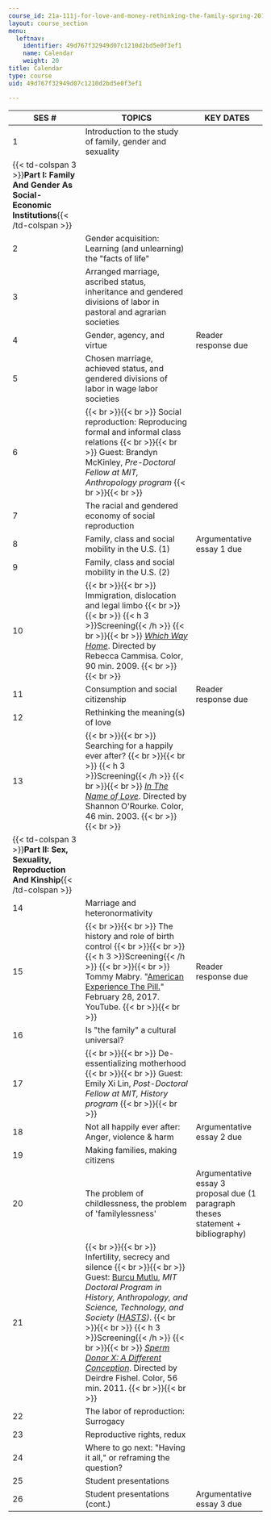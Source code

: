 ```yaml
---
course_id: 21a-111j-for-love-and-money-rethinking-the-family-spring-2016
layout: course_section
menu:
  leftnav:
    identifier: 49d767f32949d07c1210d2bd5e0f3ef1
    name: Calendar
    weight: 20
title: Calendar
type: course
uid: 49d767f32949d07c1210d2bd5e0f3ef1

---
```


| SES # | TOPICS | KEY DATES |
| --- | --- | --- |
| 1 | Introduction to the study of family, gender and sexuality | &nbsp; |
| {{< td-colspan 3 >}}**Part I: Family And Gender As Social-Economic Institutions**{{< /td-colspan >}} |||
| 2 | Gender acquisition: Learning (and unlearning) the "facts of life" | &nbsp; |
| 3 | Arranged marriage, ascribed status, inheritance and gendered divisions of labor in pastoral and agrarian societies | &nbsp; |
| 4 | Gender, agency, and virtue | Reader response due |
| 5 | Chosen marriage, achieved status, and gendered divisions of labor in wage labor societies | &nbsp; |
| 6 |  {{< br >}}{{< br >}} Social reproduction: Reproducing formal and informal class relations {{< br >}}{{< br >}} Guest: Brandyn McKinley, _Pre-Doctoral Fellow at MIT, Anthropology program_ {{< br >}}{{< br >}}  | &nbsp; |
| 7 | The racial and gendered economy of social reproduction | &nbsp; |
| 8 | Family, class and social mobility in the U.S. (1) | Argumentative essay 1 due |
| 9 | Family, class and social mobility in the U.S. (2) | &nbsp; |
| 10 |  {{< br >}}{{< br >}} Immigration, dislocation and legal limbo {{< br >}}{{< br >}} {{< h 3 >}}Screening{{< /h >}} {{< br >}}{{< br >}} [_Which Way Home_](http://whichwayhome.net/). Directed by Rebecca Cammisa. Color, 90 min. 2009. {{< br >}}{{< br >}}  | &nbsp; |
| 11 | Consumption and social citizenship | Reader response due |
| 12 | Rethinking the meaning(s) of love | &nbsp; |
| 13 |  {{< br >}}{{< br >}} Searching for a happily ever after? {{< br >}}{{< br >}} {{< h 3 >}}Screening{{< /h >}} {{< br >}}{{< br >}} [_In The Name of Love_](http://inthenameoflovedoc.com/). Directed by Shannon O'Rourke. Color, 46 min. 2003. {{< br >}}{{< br >}}  | &nbsp; |
| {{< td-colspan 3 >}}**Part II: Sex, Sexuality, Reproduction And Kinship**{{< /td-colspan >}} |||
| 14 | Marriage and heteronormativity | &nbsp; |
| 15 |  {{< br >}}{{< br >}} The history and role of birth control {{< br >}}{{< br >}} {{< h 3 >}}Screening[](http://www.imdb.com/title/tt0342886/){{< /h >}} {{< br >}}{{< br >}} Tommy Mabry. "[American Experience The Pill.](https://www.youtube.com/watch?v=5RGcKKFxt0I)"  February 28, 2017. YouTube. {{< br >}}{{< br >}}  | Reader response due |
| 16 | Is "the family" a cultural universal? | &nbsp; |
| 17 |  {{< br >}}{{< br >}} De-essentializing motherhood {{< br >}}{{< br >}} Guest: Emily Xi Lin, _Post-Doctoral Fellow at MIT, History program_ {{< br >}}{{< br >}}  | &nbsp; |
| 18 | Not all happily ever after: Anger, violence & harm | Argumentative essay 2 due |
| 19 | Making families, making citizens | &nbsp; |
| 20 | The problem of childlessness, the problem of 'familylessness' | Argumentative essay 3 proposal due (1 paragraph theses statement + bibliography) |
| 21 |  {{< br >}}{{< br >}} Infertility, secrecy and silence {{< br >}}{{< br >}} Guest: [Burcu Mutlu](http://web.mit.edu/hasts/graduate/mutlu.html), _MIT Doctoral Program in History, Anthropology, and Science, Technology, and Society ([HASTS](http://web.mit.edu/hasts/index.html))_. {{< br >}}{{< br >}} {{< h 3 >}}Screening{{< /h >}} {{< br >}}{{< br >}} [_Sperm Donor X: A Different Conception_](https://www.newday.com/film/sperm-donor-x-different-conception). Directed by Deirdre Fishel. Color, 56 min. 2011. {{< br >}}{{< br >}}  | &nbsp; |
| 22 | The labor of reproduction: Surrogacy | &nbsp; |
| 23 | Reproductive rights, redux | &nbsp; |
| 24 | Where to go next: "Having it all," or reframing the question? | &nbsp; |
| 25 | Student presentations | &nbsp; |
| 26 | Student presentations (cont.) | Argumentative essay 3 due